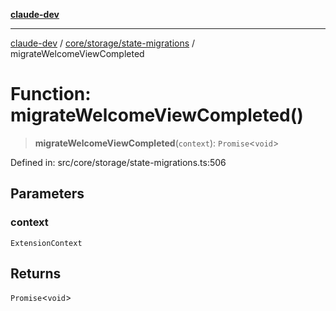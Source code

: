 [**claude-dev**](../../../../README.md)

***

[claude-dev](../../../../README.md) / [core/storage/state-migrations](../README.md) / migrateWelcomeViewCompleted

# Function: migrateWelcomeViewCompleted()

> **migrateWelcomeViewCompleted**(`context`): `Promise`\<`void`\>

Defined in: src/core/storage/state-migrations.ts:506

## Parameters

### context

`ExtensionContext`

## Returns

`Promise`\<`void`\>
